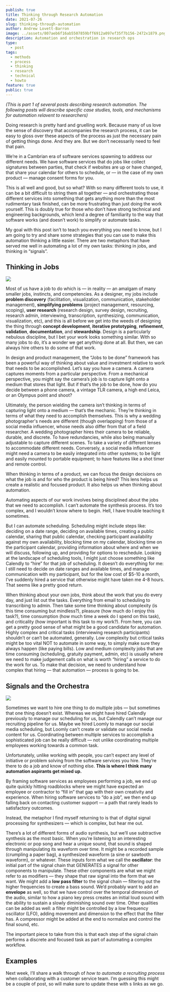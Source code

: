 ```yaml
---
publish: true
title: Thinking through Research Automation
date: 2021-07-26
slug: thinking-through-automation
author: Andrew Lovett-Barron
image: ../assets/807aeb6f16ab5507859bff6912a097ef35f7b156-2472x1879.png
description: Automation and orchestration in research ops
type:
  - post
tags:
  - methods
  - process
  - thinking
  - research
  - technical
  - howto
feature: true
public: true
---
```


_(This is part 1 of several posts describing research automation. The following posts will describe specific case studies, tools, and mechanisms for automation relavent to researchers)_

Doing research is pretty hard and gruelling work. Because many of us love the sense of discovery that accompanies the research process, it can be easy to gloss over these aspects of the process as just the necessary pain of getting things done. And they are. But we don’t necessarily need to feel that pain.

We’re in a Cambrian era of software services spawning to address our different needs. We have software services that do jobs like collect signatures between parties, that check if websites are up or have changed, that share your calendar for others to schedule, or — in the case of my own product — manage consent forms for you.

This is all well and good, but so what? With so many different tools to use, it can be a bit difficult to string them all together — and orchestrating those different services into something that gets anything more than the most rudimentary task finished, can be more frustrating than just doing the work yourself. This is doubly true for those who don’t have strong technical and engineering backgrounds, which lend a degree of familiarity to the way that software works (and doesn’t work) to simplify or automate tasks.

My goal with this post isn’t to teach you everything you need to know, but I am going to try and share some strategies that you can use to make this automation thinking a little easier. There are two metaphors that have served me well in automating a lot of my own tasks: thinking in jobs, and thinking in “signals”.

## **Thinking in Jobs**

![](../assets/9f31f74b809d15f288fbe8f00bb96672769424ef-1080x1080.png)

Most of us have a job to do which is — in reality — an amalgam of many smaller jobs, instincts, and competencies. As a designer, my jobs include **problem discovery** (facilitation, visualization, communication, stakeholder management), **simplifying problems** (project management, resourcing, scoping), **user research** (research design, survey design, recruiting, research admin, interviewing, transcription, synthesizing, communication, visualization, etc), and this is all before we get into the weeds of designing the thing through **concept development**, **iterative prototyping**, **refinement**, **validation**, **documentation**, and **stewardship**. Design is a particularly nebulous discipline, but I bet your work looks something similar. With so many jobs to do, it’s a wonder we get anything done at all. But then, we can always hire others to do some of that work.

In design and product management, the “Jobs to be done” framework has been a powerful way of thinking about value and investment relative to work that needs to be accomplished. Let’s say you have a camera. A camera captures moments from a particular perspective. From a mechanical perspective, you might say the camera’s job is to capture light onto a medium that stores that light. But if that’s the job to be done, how do you decide between a phone camera, a vintage TLR camera, a high end Leica, or an Olympus point and shoot?

Ultimately, the person wielding the camera isn’t thinking in terms of capturing light onto a medium — that’s the mechanic. They’re thinking in terms of what they need to accomplish themselves. This is why a wedding photographer's needs are different (though overlapping) from those of a social media influencer, whose needs also differ from that of a field researcher. A wedding photographer hires their camera to be reliable, durable, and discrete. To have redundancies, while also being manually adjustable to capture different scenes. To take a variety of different lenses to accommodate different needs. Conversely, a social media influencer might need a camera to be easily integrated into other systems; to be light and easily mounted to portable equipment; to have features like a shot timer and remote control.

When thinking in terms of a product, we can focus the design decisions on what the job is and for who the product is being hired? This lens helps us create a realistic and focused product. It also helps us when thinking about automation.

Automating aspects of our work involves being disciplined about the jobs that we need to accomplish. I can’t automate the synthesis process. It’s too complex, and I wouldn’t know where to begin. Hell, I have trouble teaching it sometimes.

But I can automate scheduling. Scheduling might include steps like: deciding on a date range, deciding on available times, creating a public calendar, sharing that public calendar, checking participant availability against my own availability, blocking time on my calendar, blocking time on the participant calendar, providing information about where and when we will discuss, following up, and providing for options to reschedule. Looking at the landscape of scheduling tools, I might just choose something like Calendly to “hire” for that job of scheduling. It doesn’t do everything for me: I still need to decide on date ranges and available times, and manage communication with my participant, but for the low cost of $5-10 a month, I’ve suddenly hired a service that otherwise might have taken me 4-8 hours. That seems like a pretty good return.

When thinking about your own jobs, think about the work that you do every day, and just list out the tasks. Everything from email to scheduling to transcribing to admin. Then take some time thinking about complexity (is this time consuming but mindless?), pleasure (how much do I enjoy this task?), time consumption (how much time a week do I spend on this task), and criticality (how important is this task to my work?). From here, you can get a pretty good sense of what might be a good candidate for automation. Highly complex and critical tasks (interviewing research participants) shouldn’t or can’t be automated, generally. Low complexity but critical tasks might be too vital NOT to automate in some way, to simply make sure they always happen (like paying bills). Low and medium complexity jobs that are time consuming (scheduling, gratuity payment, admin, etc) is usually where we need to make judgement calls on what is worth “hiring” a service to do the work for us. To make that decision, we need to understand how complex that hiring — that automation — process is going to be.

## **Signals and the Orchestra**

![](../assets/422a97e11126cd33df2d8635a1f64288ba28350b-1024x681.png)

Sometimes we want to hire one thing to do multiple jobs — but sometimes that one thing doesn’t exist. Whereas we might have hired Calendly previously to manage our scheduling for us, but Calendly can’t manage our recruiting pipeline for us. Maybe we hired Loomly to manage our social media scheduling, but Loomly can’t create or validate our social media content for us. Coordinating between multiple services to accomplish a sophisticated job can be really difficult — not unlike coordinating multiple employees working towards a common task.

Unfortunately, unlike working with people, you can’t expect any level of initiative or problem solving from the software services you hire. They’re there to do a job and know of nothing else. **This is where I think many automation aspirants get mixed up.**

By framing software services as employees performing a job, we end up quite quickly hitting roadblocks where we might have expected an employee or contractor to “fill in” that gap with their own creativity and experience. When hiring software services to “do a job”, we then end up falling back on contacting customer support — a path that rarely leads to satisfactory outcomes.

Instead, the metaphor I find myself returning to is that of digital signal processing for synthesizers — which is complex, but hear me out.

There’s a lot of different forms of audio synthesis, but we’ll use subtractive synthesis as the most basic. When you’re listening to an interesting electronic or pop song and hear a unique sound, that sound is shaped through manipulating its waveform over time. It might be a recorded sample (crumpling a paper bag), a synthesized waveform (a sine or sawtooth waveform), or whatever. These inputs form what we call the **oscillator**: the initial part of the signal chain that GENERATES a signal for other components to manipulate. These other components are what we might refer to as modifiers — they shape that raw signal into the form that we want. We might add a **low pass filter** to the signal chain — filtering out the higher frequencies to create a bass sound. We’d probably want to add an **envelope** as well, so that we have control over the temporal dimension of the audio, similar to how a piano key press creates an initial loud sound with the ability to sustain a slowly diminishing sound over time. Other qualities can be added as well: a filter might be controlled by a low frequency oscillator (LFO), adding movement and dimension to the effect that the filter has. A compressor might be added at the end to normalize and control the final sound, etc.

The important piece to take from this is that each step of the signal chain performs a discrete and focused task as part of automating a complex workflow.

## Examples

Next week, I’ll share a walk through of _how to automate a recruiting process_ when collaborating with a customer service team. I’m guessing this might be a couple of post, so will make sure to update these with s links as we go.
